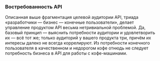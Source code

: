 ### Востребованность API

Описанная выше фрагментация целевой аудитории API, триада «разработчики — бизнес — конечные пользователи», делает управление продуктом API весьма нетривиальной проблемой. Да, базовый принцип — выяснить потребности аудитории и удовлетворить их — всё тот же; только аудиторий у вашего продукта три, причём их интересы далеко не всегда коррелируют. Из потребности конечного пользователя в качественном и недорогом кофе отнюдь не следует потребность бизнеса в API для работы с кофе-машинами.


